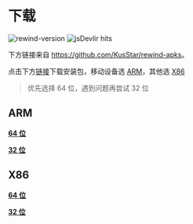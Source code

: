 # 下载

![rewind-version](https://img.shields.io/badge/rewind-v3.2.2-black?style=flat-square)
![jsDevlir hits](https://data.jsdelivr.com/v1/package/gh/KusStar/rewind-apks/badge)

下方链接来自 <https://github.com/KusStar/rewind-apks>。

点击下方[链接](#rewind-apks)下载安装包，移动设备选 [ARM](#arm)，其他选 [X86](#x86)

> 优先选择 64 位，遇到问题再尝试 32 位

## ARM

[**64 位**](https://cdn.jsdelivr.net/gh/KusStar/rewind-apks@3.2.2/app-arm64-v8a-release.apk)

[**32 位**](https://cdn.jsdelivr.net/gh/KusStar/rewind-apks@3.2.2/app-armeabi-v7a-release.apk)

## X86

[**64 位**](https://cdn.jsdelivr.net/gh/KusStar/rewind-apks@3.2.2/app-x86_64-release.apk)

[**32 位**](https://cdn.jsdelivr.net/gh/KusStar/rewind-apks@3.2.2/app-x86-release.apk)
